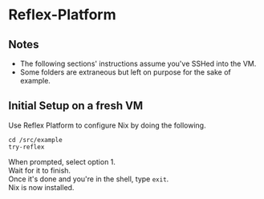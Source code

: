 # Reflex-Platform

## Notes
* The following sections' instructions assume you've SSHed into the VM.
* Some folders are extraneous but left on purpose for the sake of example.

## Initial Setup on a fresh VM
Use Reflex Platform to configure Nix by doing the following.
```
cd /src/example
try-reflex
```
When prompted, select option 1.  
Wait for it to finish.  
Once it's done and you're in the shell, type `exit`.  
Nix is now installed.  
